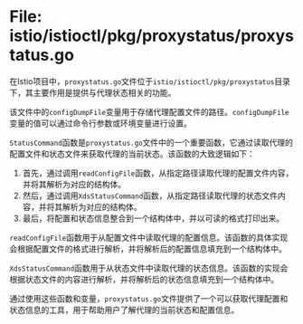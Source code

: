 # File: istio/istioctl/pkg/proxystatus/proxystatus.go

在Istio项目中，`proxystatus.go`文件位于`istio/istioctl/pkg/proxystatus`目录下，其主要作用是提供与代理状态相关的功能。

该文件中的`configDumpFile`变量用于存储代理配置文件的路径。`configDumpFile`变量的值可以通过命令行参数或环境变量进行设置。

`StatusCommand`函数是`proxystatus.go`文件中的一个重要函数，它通过读取代理的配置文件和状态文件来获取代理的当前状态。该函数的大致逻辑如下：
1. 首先，通过调用`readConfigFile`函数，从指定路径读取代理的配置文件内容，并将其解析为对应的结构体。
2. 然后，通过调用`XdsStatusCommand`函数，从指定路径读取代理的状态文件内容，并将其解析为对应的结构体。
3. 最后，将配置和状态信息整合到一个结构体中，并以可读的格式打印出来。

`readConfigFile`函数用于从配置文件中读取代理的配置信息。该函数的具体实现会根据配置文件的格式进行解析，并将解析后的配置信息填充到一个结构体中。

`XdsStatusCommand`函数用于从状态文件中读取代理的状态信息。该函数的实现会根据状态文件的内容进行解析，并将解析后的状态信息填充到一个结构体中。

通过使用这些函数和变量，`proxystatus.go`文件提供了一个可以获取代理配置和状态信息的工具，用于帮助用户了解代理的当前状态和配置信息。

